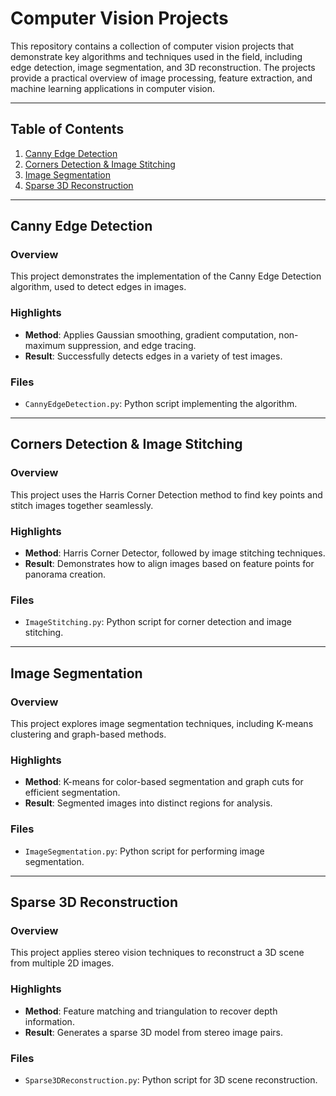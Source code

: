 # Computer Vision Projects

This repository contains a collection of computer vision projects that demonstrate key algorithms and techniques used in the field, including edge detection, image segmentation, and 3D reconstruction. The projects provide a practical overview of image processing, feature extraction, and machine learning applications in computer vision.

---

## Table of Contents

1. [Canny Edge Detection](#canny-edge-detection)
2. [Corners Detection & Image Stitching](#corners-detection--image-stitching)
3. [Image Segmentation](#image-segmentation)
4. [Sparse 3D Reconstruction](#sparse-3d-reconstruction)

---

## Canny Edge Detection

### Overview

This project demonstrates the implementation of the Canny Edge Detection algorithm, used to detect edges in images.

### Highlights

- **Method**: Applies Gaussian smoothing, gradient computation, non-maximum suppression, and edge tracing.
- **Result**: Successfully detects edges in a variety of test images.

### Files

- `CannyEdgeDetection.py`: Python script implementing the algorithm.

---

## Corners Detection & Image Stitching

### Overview

This project uses the Harris Corner Detection method to find key points and stitch images together seamlessly.

### Highlights

- **Method**: Harris Corner Detector, followed by image stitching techniques.
- **Result**: Demonstrates how to align images based on feature points for panorama creation.

### Files

- `ImageStitching.py`: Python script for corner detection and image stitching.

---

## Image Segmentation

### Overview

This project explores image segmentation techniques, including K-means clustering and graph-based methods.

### Highlights

- **Method**: K-means for color-based segmentation and graph cuts for efficient segmentation.
- **Result**: Segmented images into distinct regions for analysis.

### Files

- `ImageSegmentation.py`: Python script for performing image segmentation.

---

## Sparse 3D Reconstruction

### Overview

This project applies stereo vision techniques to reconstruct a 3D scene from multiple 2D images.

### Highlights

- **Method**: Feature matching and triangulation to recover depth information.
- **Result**: Generates a sparse 3D model from stereo image pairs.

### Files

- `Sparse3DReconstruction.py`: Python script for 3D scene reconstruction.


